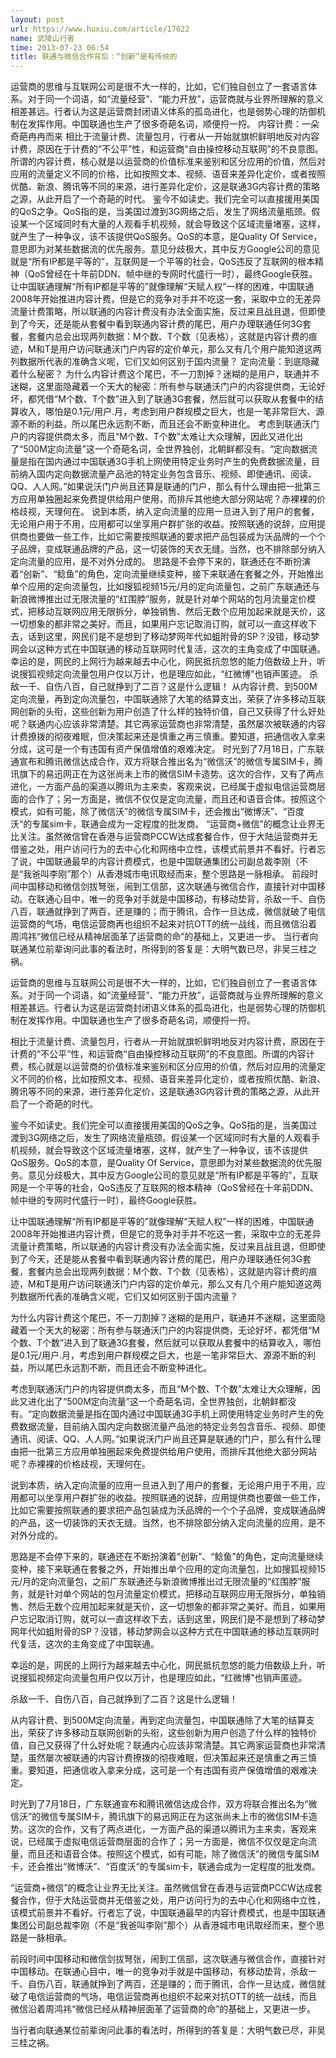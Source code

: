 ```yaml
---
layout: post
url: https://www.huxiu.com/article/17622
name: 武陵山行者
time: 2013-07-23 06:54
title: 联通与微信合作背后：“创新”是有传统的
---
```

运营商的思维与互联网公司是很不大一样的，比如，它们独自创立了一套语言体系。对于同一个词语，如“流量经营”、“能力开放”，运营商就与业界所理解的意义相差甚远。行者认为这是运营商封闭语义体系的孤岛进化，也是弱势心理的防御机制在发挥作用。中国联通也生产了很多奇葩名词，顺便捋一捋。 内容计费：一朵奇葩冉冉而来 相比于流量计费、流量包月，行者从一开始就旗帜鲜明地反对内容计费，原因在于计费的“不公平”性，和运营商“自由操控移动互联网”的不良意图。所谓的内容计费，核心就是以运营商的价值标准来鉴别和区分应用的价值，然后对应用的流量定义不同的价格，比如按照文本、视频、语音来差异化定价，或者按照优酷、新浪、腾讯等不同的来源，进行差异化定价，这是联通3G内容计费的策略之源，从此开启了一个奇葩的时代。 鉴今不如读史。我们完全可以直接援用美国的QoS之争。QoS指的是，当美国过渡到3G网络之后，发生了网络流量瓶颈。假设某一个区域同时有大量的人观看手机视频，就会导致这个区域流量堵塞，这样，就产生了一种争议，该不该提供QoS服务。QoS的本意，是Quality Of Service，意思即为对某些数据流的优先服务。意见分歧极大，其中反方Google公司的意见就是“所有IP都是平等的”，互联网是一个平等的社会，QoS违反了互联网的根本精神（QoS曾经在十年前DDN、帧中继的专网时代盛行一时），最终Google获胜。 让中国联通理解“所有IP都是平等的”就像理解“天赋人权”一样的困难，中国联通2008年开始推进内容计费，但是它的竞争对手并不吃这一套，采取中立的无差异流量计费策略，所以联通的内容计费没有办法全面实施，反过来且战且退，但即使到了今天，还是能从套餐中看到联通内容计费的尾巴，用户办理联通任何3G套餐，套餐内总会出现两列数据：M个数、T个数（见表格），这就是内容计费的痕迹，M和T是用户访问联通沃门户内容的定价单元，那么又有几个用户能知道这两列数据所代表的准确含义呢，它们又如何区别于国内流量？ 定向流量：到底隐藏着什么秘密？ 为什么内容计费这个尾巴，不一刀割掉？迷糊的是用户，联通并不迷糊，这里面隐藏着一个天大的秘密：所有参与联通沃门户的内容提供商，无论好坏，都凭借“M个数、T个数”进入到了联通3G套餐，然后就可以获取从套餐中的结算收入，哪怕是0.1元/用户.月，考虑到用户群规模之巨大，也是一笔非常巨大、源源不断的利益，所以尾巴永远割不断，而且还会不断变种进化。 考虑到联通沃门户的内容提供商太多，而且“M个数、T个数”太难让大众理解，因此又进化出了“500M定向流量”这一个奇葩名词，全世界独创，北朝鲜都没有。“定向数据流量是指在国内通过中国联通3G手机上网使用特定业务时产生的免费数据流量，目前纳入国内定向数据流量产品池的特定业务包含音乐、视频、即使通讯、阅读、QQ、人人网。”如果说沃门户尚且还算是联通的门户，那么有什么理由把一批第三方应用单独圈起来免费提供给用户使用，而排斥其他绝大部分网站呢？赤裸裸的价格歧视，天理何在。 说到本质，纳入定向流量的应用一旦进入到了用户的套餐，无论用户用于不用，应用都可以坐享用户群扩张的收益。按照联通的说辞，应用提供商也要做一些工作，比如它需要按照联通的要求把产品包装成为沃品牌的一个个子品牌，变成联通品牌的产品，这一切装饰的天衣无缝。当然，也不排除部分纳入定向流量的应用，是不对外分成的。 思路是不会停下来的，联通还在不断扮演着“创新”、“鲶鱼”的角色，定向流量继续变种，接下来联通在套餐之外，开始推出单个应用的定向流量包，比如搜狐视频15元/月的定向流量包，之前广东联通还与新浪微博推出过无限流量的“红围脖”服务，就是针对单个网站的包月流量定价模式，把移动互联网应用无限拆分，单独销售、然后无数个应用加起来就是天价，这一切想象的都非常之美好。而且，如果用户忘记取消订购，就可以一直这样收下去，话到这里，网民们是不是想到了移动梦网年代如蛆附骨的SP？没错，移动梦网会以这种方式在中国联通的移动互联网时代复活，这次的主角变成了中国联通。 幸运的是，网民的上网行为越来越去中心化，网民抵抗忽悠的能力倍数级上升，听说搜狐视频定向流量包用户仅以万计，也是理应如此，“红微博”也销声匿迹。 杀敌一千、自伤八百，自己就挣到了二百？这是什么逻辑！ 从内容计费、到500M定向流量，再到定向流量包，中国联通除了大笔的结算支出，荣获了许多移动互联网创新的头衔，这些创新为用户创造了什么样的独特价值，自己又获得了什么好处呢？联通内心应该非常清楚。其它两家运营商也非常清楚，虽然屡次被联通的内容计费撩拨的彻夜难眠，但决策起来还是慎重之再三慎重。要知道，把通信收入拿来分成，这可是一个有违国有资产保值增值的艰难决定。 时光到了7月18日，广东联通宣布和腾讯微信达成合作，双方将联合推出名为“微信沃”的微信专属SIM卡，腾讯旗下的易迅网正在为这张尚未上市的微信SIM卡造势。这次的合作，又有了两点进化，一方面产品的渠道以腾讯为主来卖，客观来说，已经属于虚拟电信运营商层面的合作了；另一方面是，微信不仅仅是定向流量，而且还和语音合体。按照这个模式，如有可能，除了微信沃”的微信专属SIM卡，还会推出“微博沃”、“百度沃“的专属sim卡，联通会成为一定程度的批发商。 “运营商+微信”的概念让业界无比关注。虽然微信曾在香港与运营商PCCW达成套餐合作，但于大陆运营商并无借鉴之处，用户访问行为的去中心化和网络中立性，该模式前景并不看好。行者忘了说，中国联通最早的内容计费模式，也是中国联通集团公司副总裁李刚（不是“我爸叫李刚”那个）从香港城市电讯取经而来，整个思路是一脉相承。 前段时间中国移动和微信剑拔弩张，闹到工信部，这次联通与微信合作，直接针对中国移动。在联通心目中，唯一的竞争对手就是中国移动，有移动垫背，杀敌一千、自伤八百，联通就挣到了两百，还是赚的；而于腾讯，合作一旦达成，微信就破了电信运营商的气场，电信运营商再也组织不起来对抗OTT的统一战线，而且微信沿着周鸿祎“微信已经从精神层面革了运营商的命”的基础上，又更进一步。 当行者向联通某位前辈询问此事的看法时，所得到的答复是：大明气数已尽，非吴三桂之祸。

运营商的思维与互联网公司是很不大一样的，比如，它们独自创立了一套语言体系。对于同一个词语，如“流量经营”、“能力开放”，运营商就与业界所理解的意义相差甚远。行者认为这是运营商封闭语义体系的孤岛进化，也是弱势心理的防御机制在发挥作用。中国联通也生产了很多奇葩名词，顺便捋一捋。

相比于流量计费、流量包月，行者从一开始就旗帜鲜明地反对内容计费，原因在于计费的“不公平”性，和运营商“自由操控移动互联网”的不良意图。所谓的内容计费，核心就是以运营商的价值标准来鉴别和区分应用的价值，然后对应用的流量定义不同的价格，比如按照文本、视频、语音来差异化定价，或者按照优酷、新浪、腾讯等不同的来源，进行差异化定价，这是联通3G内容计费的策略之源，从此开启了一个奇葩的时代。

鉴今不如读史。我们完全可以直接援用美国的QoS之争。QoS指的是，当美国过渡到3G网络之后，发生了网络流量瓶颈。假设某一个区域同时有大量的人观看手机视频，就会导致这个区域流量堵塞，这样，就产生了一种争议，该不该提供QoS服务。QoS的本意，是Quality Of Service，意思即为对某些数据流的优先服务。意见分歧极大，其中反方Google公司的意见就是“所有IP都是平等的”，互联网是一个平等的社会，QoS违反了互联网的根本精神（QoS曾经在十年前DDN、帧中继的专网时代盛行一时），最终Google获胜。

让中国联通理解“所有IP都是平等的”就像理解“天赋人权”一样的困难，中国联通2008年开始推进内容计费，但是它的竞争对手并不吃这一套，采取中立的无差异流量计费策略，所以联通的内容计费没有办法全面实施，反过来且战且退，但即使到了今天，还是能从套餐中看到联通内容计费的尾巴，用户办理联通任何3G套餐，套餐内总会出现两列数据：M个数、T个数（见表格），这就是内容计费的痕迹，M和T是用户访问联通沃门户内容的定价单元，那么又有几个用户能知道这两列数据所代表的准确含义呢，它们又如何区别于国内流量？

为什么内容计费这个尾巴，不一刀割掉？迷糊的是用户，联通并不迷糊，这里面隐藏着一个天大的秘密：所有参与联通沃门户的内容提供商，无论好坏，都凭借“M个数、T个数”进入到了联通3G套餐，然后就可以获取从套餐中的结算收入，哪怕是0.1元/用户.月，考虑到用户群规模之巨大，也是一笔非常巨大、源源不断的利益，所以尾巴永远割不断，而且还会不断变种进化。

考虑到联通沃门户的内容提供商太多，而且“M个数、T个数”太难让大众理解，因此又进化出了“500M定向流量”这一个奇葩名词，全世界独创，北朝鲜都没有。“定向数据流量是指在国内通过中国联通3G手机上网使用特定业务时产生的免费数据流量，目前纳入国内定向数据流量产品池的特定业务包含音乐、视频、即使通讯、阅读、QQ、人人网。”如果说沃门户尚且还算是联通的门户，那么有什么理由把一批第三方应用单独圈起来免费提供给用户使用，而排斥其他绝大部分网站呢？赤裸裸的价格歧视，天理何在。

说到本质，纳入定向流量的应用一旦进入到了用户的套餐，无论用户用于不用，应用都可以坐享用户群扩张的收益。按照联通的说辞，应用提供商也要做一些工作，比如它需要按照联通的要求把产品包装成为沃品牌的一个个子品牌，变成联通品牌的产品，这一切装饰的天衣无缝。当然，也不排除部分纳入定向流量的应用，是不对外分成的。

思路是不会停下来的，联通还在不断扮演着“创新”、“鲶鱼”的角色，定向流量继续变种，接下来联通在套餐之外，开始推出单个应用的定向流量包，比如搜狐视频15元/月的定向流量包，之前广东联通还与新浪微博推出过无限流量的“红围脖”服务，就是针对单个网站的包月流量定价模式，把移动互联网应用无限拆分，单独销售、然后无数个应用加起来就是天价，这一切想象的都非常之美好。而且，如果用户忘记取消订购，就可以一直这样收下去，话到这里，网民们是不是想到了移动梦网年代如蛆附骨的SP？没错，移动梦网会以这种方式在中国联通的移动互联网时代复活，这次的主角变成了中国联通。

幸运的是，网民的上网行为越来越去中心化，网民抵抗忽悠的能力倍数级上升，听说搜狐视频定向流量包用户仅以万计，也是理应如此，“红微博”也销声匿迹。

杀敌一千、自伤八百，自己就挣到了二百？这是什么逻辑！

从内容计费、到500M定向流量，再到定向流量包，中国联通除了大笔的结算支出，荣获了许多移动互联网创新的头衔，这些创新为用户创造了什么样的独特价值，自己又获得了什么好处呢？联通内心应该非常清楚。其它两家运营商也非常清楚，虽然屡次被联通的内容计费撩拨的彻夜难眠，但决策起来还是慎重之再三慎重。要知道，把通信收入拿来分成，这可是一个有违国有资产保值增值的艰难决定。

时光到了7月18日，广东联通宣布和腾讯微信达成合作，双方将联合推出名为“微信沃”的微信专属SIM卡，腾讯旗下的易迅网正在为这张尚未上市的微信SIM卡造势。这次的合作，又有了两点进化，一方面产品的渠道以腾讯为主来卖，客观来说，已经属于虚拟电信运营商层面的合作了；另一方面是，微信不仅仅是定向流量，而且还和语音合体。按照这个模式，如有可能，除了微信沃”的微信专属SIM卡，还会推出“微博沃”、“百度沃“的专属sim卡，联通会成为一定程度的批发商。

“运营商+微信”的概念让业界无比关注。虽然微信曾在香港与运营商PCCW达成套餐合作，但于大陆运营商并无借鉴之处，用户访问行为的去中心化和网络中立性，该模式前景并不看好。行者忘了说，中国联通最早的内容计费模式，也是中国联通集团公司副总裁李刚（不是“我爸叫李刚”那个）从香港城市电讯取经而来，整个思路是一脉相承。

前段时间中国移动和微信剑拔弩张，闹到工信部，这次联通与微信合作，直接针对中国移动。在联通心目中，唯一的竞争对手就是中国移动，有移动垫背，杀敌一千、自伤八百，联通就挣到了两百，还是赚的；而于腾讯，合作一旦达成，微信就破了电信运营商的气场，电信运营商再也组织不起来对抗OTT的统一战线，而且微信沿着周鸿祎“微信已经从精神层面革了运营商的命”的基础上，又更进一步。

当行者向联通某位前辈询问此事的看法时，所得到的答复是：大明气数已尽，非吴三桂之祸。

